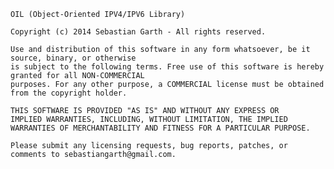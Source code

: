 	OIL (Object-Oriented IPV4/IPV6 Library)
	
	Copyright (c) 2014 Sebastian Garth - All rights reserved. 
	
	Use and distribution of this software in any form whatsoever, be it source, binary, or otherwise 
	is subject to the following terms. Free use of this software is hereby granted for all NON-COMMERCIAL 
	purposes. For any other purpose, a COMMERCIAL license must be obtained from the copyright holder.	
	
	THIS SOFTWARE IS PROVIDED "AS IS" AND WITHOUT ANY EXPRESS OR 
	IMPLIED WARRANTIES, INCLUDING, WITHOUT LIMITATION, THE IMPLIED 
	WARRANTIES OF MERCHANTABILITY AND FITNESS FOR A PARTICULAR PURPOSE.
	
	Please submit any licensing requests, bug reports, patches, or comments to sebastiangarth@gmail.com.
